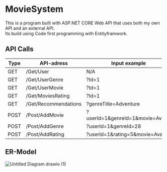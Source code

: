 # MovieSystem
This is a program built with ASP.NET CORE Web API that uses both my own API and an external API. <br>
Its build using Code first programming with Entityframwork.




## API Calls
|**Type**|**API-adress**|**Input example**|
|-|-|-|
|GET|/Get/User|N/A|
|GET|/Get/UserGenre|?Id=1|
|GET|/Get/UserMovie|?Id=1|
|GET|/Get/MoviesRating|?Id=1|
|GET|/Get/Recommendations|?genreTitle=Adventure|
|POST|/Post/AddMovie|?userId=1&genreId=1&movie=Avatar|
|POST|/Post/AddGenre|?userId=1&genreId=28|
|POST|/Post/AddRating|?userId=1&rating=5&movie=Avatar|

## ER-Model
![Untitled Diagram drawio (1)](https://user-images.githubusercontent.com/112638774/234073053-48ea1740-859d-4d02-b385-adb8a10e8d01.svg)
